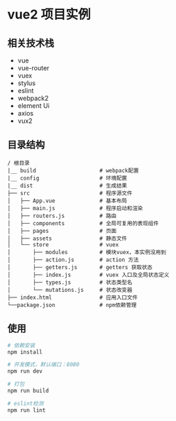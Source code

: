 # vue2 项目实例

## 相关技术栈

- vue
- vue-router
- vuex
- stylus
- eslint
- webpack2
- element Ui
- axios
- vux2

## 目录结构

    / 根目录
    |__ build                    # webpack配置
    |__ config                   # 环境配置
    |__ dist                     # 生成结果
    ├── src                      # 程序源文件
    │   ├── App.vue              # 基本布局
    │   ├── main.js              # 程序启动和渲染
    │   ├── routers.js           # 路由
    │   ├── components           # 全局可复用的表现组件
    │   ├── pages                # 页面
    │   ├── assets               # 静态文件
    │   └── store                # vuex
    │       ├── modules          # 模块vuex，本实例没用到
    │       ├── action.js        # action 方法
    │       ├── getters.js       # getters 获取状态
    │       ├── index.js         # vuex 入口及全局状态定义
    │       ├── types.js         # 状态类型名
    │       └── mutations.js     # 状态改变器
    ├── index.html               # 应用入口文件
    └──package.json              # npm依赖管理

## 使用

```bash
# 依赖安装
npm install

# 开发模式，默认端口：8080
npm run dev

# 打包
npm run build

# eslint检测
npm run lint
```